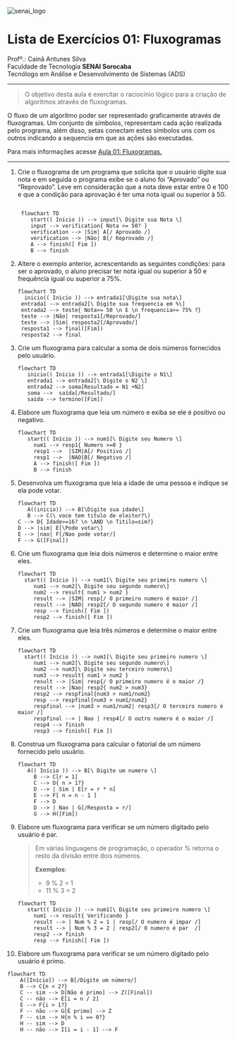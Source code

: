 ![senai_logo](https://transparencia.sp.senai.br/Content/img/logo-senai.png)

# Lista de Exercícios 01: Fluxogramas

Profº.: Cainã Antunes Silva  
Faculdade de Tecnologia **SENAI Sorocaba**  
Tecnólogo em Análise e Desenvolvimento de Sistemas (ADS)
___


> O objetivo desta aula é exercitar o raciocínio lógico para a criação de algoritmos através de fluxogramas.  

O fluxo de um algorítmo poder ser representado graficamente através de fluxogramas. Um conjunto de símbolos, representam cada ação realizada pelo programa, além disso, setas conectam estes símbolos uns com os outros indicando a sequencia em que as ações são executadas.

Para mais informações acesse [Aula 01: Fluxogramas.](https://www.notion.so/cainaantunes/Aula-01-Fluxogramas-188bde521b3b80de90f7dbd9407af71e)

***

1. Crie o fluxograma de um programa que solicita que o usuário digite sua nota e em seguida o programa exibe se o aluno foi “Aprovado” ou “Reprovado”. Leve em consideração que a nota deve estar entre 0 e 100 e que a condição para aprovação é ter uma nota igual ou superior à 50.
   
    ```mermaid
   
     flowchart TD   
        start(( Início )) --> input[\ Digite sua Nota \]
        input --> verification{ Nota >= 50? }
        verification --> |Sim| A[/ Aprovado /]
        verification --> |Não| B[/ Reprovado /]
        A --> finish([ Fim ])
        B --> finish
    ```
   
2. Altere o exemplo anterior, acrescentando as seguintes condições: para ser o aprovado, o aluno precisar ter nota igual ou superior à 50 e frequência igual ou superior a 75%.
   
   ```mermaid
   flowchart TD
     inicio(( Inicio )) --> entrada1[\Digite sua nota\]
    entrada1 --> entrada2[\ Digite sua frequencia em %\]
    entrada2 --> teste{ Nota>= 50 \n E \n frequencia>= 75% ?}
    teste --> |Não| resposta1[/Reprovado/]
    teste --> |Sim| resposta2[/Aprovado/]
    resposta1 --> final([Fim])
    resposta2 --> final 
   ```
   
3. Crie um fluxograma para calcular a soma de dois números fornecidos pelo usuário.
   
   ```mermaid
   flowchart TD
      inicio(( Inicio )) --> entrada1[\Digite o N1\]
      entrada1 --> entrada2[\ Digite o N2 \]
      entrada2 --> soma[Resultado = N1 +N2]
      soma -->  saída[/Resultado/]
      saída --> termino([Fim])
   ```
   
4. Elabore um fluxograma que leia um número e exiba se ele é positivo ou negativo.
   
   ```mermaid
   flowchart TD
      start(( Início )) --> num1[\ Digite seu Numero \]
        num1 --> resp1{ Numero >=0 }
        resp1 -->  |SIM|A[/ Positivo /]
        resp1 -->  |NAO|B[/ Negativo /]
        A --> finish([ Fim ])
        B --> finish
   ```
   
5. Desenvolva um fluxograma que leia a idade de uma pessoa e indique se ela pode votar.
   
   ```mermaid
   flowchart TD
      A((inicio)) --> B[\Digite sua idade\]
      B --> C(\ voce tem titulo de eleitor?\)
   C --> D{ Idade>=16? \n \AND \n Titilo=sim?}
   D --> |sim| E[\Pode votar\]
   E --> |nao| F[/Nao pode votar/]
   F --> G([Final])
   
   ```
   
6. Crie um fluxograma que leia dois números e determine o maior entre eles.
   
   ```mermaid
   flowchart TD
     start(( Início )) --> num1[\ Digite seu primeiro numero \]
        num1 --> num2[\ Digite seu segundo numero\]
        num2 --> result{ num1 > num2 }
        result --> |SIM| resp[/ O primeiro numero é maior /]
        result --> |NAO| resp2[/ O segundo numero é maior /]
        resp --> finish([ Fim ])
        resp2 --> finish([ Fim ])
   ```
   
7. Crie um fluxograma que leia três números e determine o maior entre eles.
   
   ```mermaid
   flowchart TD
     start(( Início )) --> num1[\ Digite seu primeiro numero \]
        num1 --> num2[\ Digite seu segundo numero\]
        num2 --> num3[\ Digite seu terceiro numero\]
        num3 --> result{ num1 > num2 }
        result --> |Sim| resp{/ O primeiro numero é o maior /}
        result --> |Nao| resp2{ num2 > num3}
        resp2 --> respfinal{num3 > num1/num2}
        resp --> respfinal{num3 > num1/num2}
        respfinal --> |num3 > num1/num2| resp3[/ O terceiro numero é maior /]
        respfinal --> | Nao | resp4[/ O outro numero é o maior /]
        resp4 --> finish
        resp3 --> finish([ Fim ])
   ```
   
8. Construa um fluxograma para calcular o fatorial de um número fornecido pelo usuário.
   
   ```mermaid
   flowchart TD
      A(( Início )) --> B[\ Digite um numero \]
        B --> C[r = 1]
        C --> D{ n > 1?}
        D --> | Sim | E[r = r * n]
        E --> F[ n = n - 1 ]
        F --> D
        D --> | Nao | G[/Resposta = r/]
        G --> H([Fim])
   ```
   
9. Elabore um fluxograma para verificar se um número digitado pelo usuário é par.
   
   > Em várias linguagens de programação, o operador % retorna o resto da divisão entre dois números.    
   > 
   >**Exemplos**:  
   > - 9 % 2 = 1  
   > - 11 % 3 = 2
   
   ```mermaid
   flowchart TD
      start(( Início )) --> num1[\ Digite seu primeiro numero \]
        num1 --> result{ Verificando }
        result --> | Num % 2 = 1 | resp[/ O numero é impar /]
        result --> | Num % 3 = 2 | resp2[/ O numero é par  /]
        resp2 --> finish 
        resp --> finish([ Fim ])
   ```
   
10. Elabore um fluxograma para verificar se um número digitado pelo usuário é primo.
   
   ```mermaid
   flowchart TD
       A([Início]) --> B[/Digite um número/]
       B --> C{n < 2?}
       C -- sim --> D[Não é primo] --> Z([Final])
       C -- não --> E[i = n / 2]
       E --> F{i > 1?}
       F -- não --> G[É primo] --> Z
       F -- sim --> H{n % i == 0?}
       H -- sim --> D
       H -- não --> I[i = i - 1] --> F
   ```